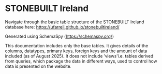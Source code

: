 # STONEBUILT Ireland

Navigate through the basic table structure of the STONEBUILT Ireland database here: https://ufarrell.github.io/stonebuiltireland/

Generated using SchemaSpy (https://schemaspy.org/)

This documentation includes only the base tables. It gives details of the columns, datatypes, primary keys, foreign keys and the amount of data included (as of August 2025). It does not include 'views'i.e. tables derived from queries, which package the data in different ways, used to control how data is presented on the website.




